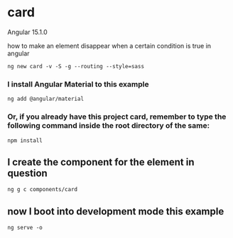 # card

Angular 15.1.0

how to make an element disappear when a certain condition is true in angular

```shell
ng new card -v -S -g --routing --style=sass
```

### I install Angular Material to this example

```shell
ng add @angular/material
```

### Or, if you already have this project card, remember to type the following command inside the root directory of the same:

```shell
npm install
```

## I create the component for the element in question

```shell
ng g c components/card
```

## now I boot into development mode this example

```shell
ng serve -o
```
